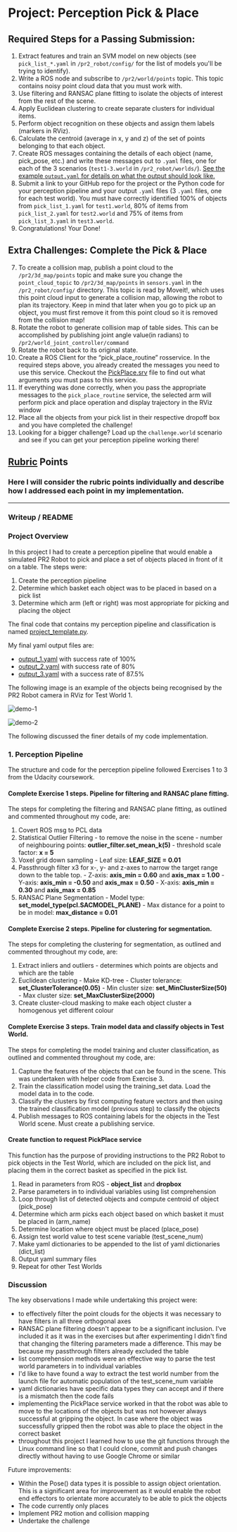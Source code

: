 # Project: Perception Pick & Place

## Required Steps for a Passing Submission:
1. Extract features and train an SVM model on new objects (see `pick_list_*.yaml` in `/pr2_robot/config/` for the list of models you'll be trying to identify). 
2. Write a ROS node and subscribe to `/pr2/world/points` topic. This topic contains noisy point cloud data that you must work with.
3. Use filtering and RANSAC plane fitting to isolate the objects of interest from the rest of the scene.
4. Apply Euclidean clustering to create separate clusters for individual items.
5. Perform object recognition on these objects and assign them labels (markers in RViz).
6. Calculate the centroid (average in x, y and z) of the set of points belonging to that each object.
7. Create ROS messages containing the details of each object (name, pick_pose, etc.) and write these messages out to `.yaml` files, one for each of the 3 scenarios (`test1-3.world` in `/pr2_robot/worlds/`).  [See the example `output.yaml` for details on what the output should look like.](https://github.com/udacity/RoboND-Perception-Project/blob/master/pr2_robot/config/output.yaml)  
8. Submit a link to your GitHub repo for the project or the Python code for your perception pipeline and your output `.yaml` files (3 `.yaml` files, one for each test world).  You must have correctly identified 100% of objects from `pick_list_1.yaml` for `test1.world`, 80% of items from `pick_list_2.yaml` for `test2.world` and 75% of items from `pick_list_3.yaml` in `test3.world`.
9. Congratulations!  Your Done!

## Extra Challenges: Complete the Pick & Place
7. To create a collision map, publish a point cloud to the `/pr2/3d_map/points` topic and make sure you change the `point_cloud_topic` to `/pr2/3d_map/points` in `sensors.yaml` in the `/pr2_robot/config/` directory. This topic is read by Moveit!, which uses this point cloud input to generate a collision map, allowing the robot to plan its trajectory.  Keep in mind that later when you go to pick up an object, you must first remove it from this point cloud so it is removed from the collision map!
8. Rotate the robot to generate collision map of table sides. This can be accomplished by publishing joint angle value(in radians) to `/pr2/world_joint_controller/command`
9. Rotate the robot back to its original state.
10. Create a ROS Client for the “pick_place_routine” rosservice.  In the required steps above, you already created the messages you need to use this service. Checkout the [PickPlace.srv](https://github.com/udacity/RoboND-Perception-Project/tree/master/pr2_robot/srv) file to find out what arguments you must pass to this service.
11. If everything was done correctly, when you pass the appropriate messages to the `pick_place_routine` service, the selected arm will perform pick and place operation and display trajectory in the RViz window
12. Place all the objects from your pick list in their respective dropoff box and you have completed the challenge!
13. Looking for a bigger challenge?  Load up the `challenge.world` scenario and see if you can get your perception pipeline working there!

## [Rubric](https://review.udacity.com/#!/rubrics/1067/view) Points
### Here I will consider the rubric points individually and describe how I addressed each point in my implementation.  

---
### Writeup / README

### Project Overview
In this project I had to create a perception pipeline that would enable a simulated PR2 Robot to pick and place a set of objects placed in front of it on a table. The steps were:

1. Create the perception pipeline
2. Determine which basket each object was to be placed in based on a pick list
3. Determine which arm (left or right) was most appropriate for picking and placing the object

The final code that contains my perception pipeline and classification is named [project_template.py](https://github.com/michaelhetherington/RoboND-Perception-Project/blob/master/pr2_robot/scripts/project_template.py).

My final yaml output files are:
  - [output_1.yaml](https://github.com/michaelhetherington/RoboND-Perception-Project/blob/master/pr2_robot/scripts/output_1.yaml) with success rate of 100%
  - [output_2.yaml](https://github.com/michaelhetherington/RoboND-Perception-Project/blob/master/pr2_robot/scripts/output_2.yaml) with success rate of 80%
  - [output_3.yaml](https://github.com/michaelhetherington/RoboND-Perception-Project/blob/master/pr2_robot/scripts/output_3.yaml) with a success rate of 87.5%

The following image is an example of the objects being recognised by the PR2 Robot camera in RViz for Test World 1.

![demo-1](https://github.com/michaelhetherington/RoboND-Perception-Project/blob/master/writeup_images/recog_test_robot.png)

![demo-2](https://github.com/michaelhetherington/RoboND-Perception-Project/blob/master/writeup_images/recog_test_camera.png)

The following discussed the finer details of my code implementation.

### 1. Perception Pipeline
The structure and code for the perception pipeline followed Exercises 1 to 3 from the Udacity coursework.

#### Complete Exercise 1 steps. Pipeline for filtering and RANSAC plane fitting.
The steps for completing the filtering and RANSAC plane fitting, as outlined and commented throughout my code, are:
  1. Covert ROS msg to PCL data
  2. Statistical Outlier Filtering - to remove the noise in the scene
    - number of neighbouring points: __outlier_filter.set_mean_k(5)__
    - threshold scale factor: __x = 5__
  3. Voxel grid down sampling
    - Leaf size: __LEAF_SIZE = 0.01__
  4. Passthrough filter x3 for x-, y- and z-axes to narrow the target range down to the table top.
    - Z-axis: __axis_min = 0.60__ and __axis_max = 1.00__ 
    - Y-axis: __axis_min = -0.50__ and __axis_max = 0.50__
    - X-axis: __axis_min = 0.30__ and __axis_max = 0.85__
  5. RANSAC Plane Segmentation
    - Model type: __set_model_type(pcl.SACMODEL_PLANE)__
    - Max distance for a point to be in model: __max_distance = 0.01__
    
#### Complete Exercise 2 steps. Pipeline for clustering for segmentation.
The steps for completing the clustering for segmentation, as outlined and commented throughout my code, are:
  1. Extract inliers and outliers - determines which points are objects and which are the table
  2. Euclidean clustering
    - Make KD-tree
    - Cluster tolerance: __set_ClusterTolerance(0.05)__
    - Min cluster size: __set_MinClusterSize(50)__
    - Max cluster size: __set_MaxClusterSize(2000)__
  3. Create cluster-cloud masking to make each object cluster a homogenous yet different colour
  
#### Complete Exercise 3 steps. Train model data and classify objects in Test World.
The steps for completing the model training and cluster classification, as outlined and commented throughout my code, are:
  1. Capture the features of the objects that can be found in the scene. This was undertaken with helper code from Exercise 3.
  2. Train the classification model using the training_set data. Load the model data in to the code.
  3. Classify the clusters by first computing feature vectors and then using the trained classification model (previous step) to classify the objects
  4. Publish messages to ROS containing labels for the objects in the Test World scene. Must create a publishing service.

#### Create function to request PickPlace service
This function has the purpose of providing instructions to the PR2 Robot to pick objects in the Test World, which are included on the pick list, and placing them in the correct basket as specified in the pick list.
  1. Read in parameters from ROS - __object_list__ and __dropbox__
  2. Parse parameters in to individual variables using list comprehension
  3. Loop through list of detected objects and compute centroid of object (pick_pose)
  4. Determine which arm picks each object based on which basket it must be placed in (arm_name)
  5. Determine location where object must be placed (place_pose)
  6. Assign test world value to test scene variable (test_scene_num)
  7. Make yaml dictionaries to be appended to the list of yaml dictionaries (dict_list)
  8. Output yaml summary files
  9. Repeat for other Test Worlds

### Discussion

The key observations I made while undertaking this project were:
  - to effectively filter the point clouds for the objects it was necessary to have filters in all three orthogonal axes
  - RANSAC plane filtering doesn't appear to be a significant inclusion. I've included it as it was in the exercises but after experimenting I didn't find that changing the filtering parameters made a difference. This may be because my passthrough filters already excluded the table
  - list comprehension methods were an effective way to parse the test world parameters in to individual variables
  - I'd like to have found a way to extract the test world number from the launch file for automatic population of the test_scene_num variable
  - yaml dictionaries have specific data types they can accept and if there is a mismatch then the code fails
  - implementing the PickPlace service worked in that the robot was able to move to the locations of the objects but was not however always successful at gripping the object. In case where the object was successfully gripped then the robot was able to place the object in the correct basket
  - throughout this project I learned how to use the git functions through the Linux command line so that I could clone, commit and push changes directly without having to use Google Chrome or similar
  
Future improvements:
  - Within the Pose() data types it is possible to assign object orientation. This is a significant area for improvement as it would enable the robot end effectors to orientate more accurately to be able to pick the objects
  - The code currently only places 
  - Implement PR2 motion and collision mapping
  - Undertake the challenge



